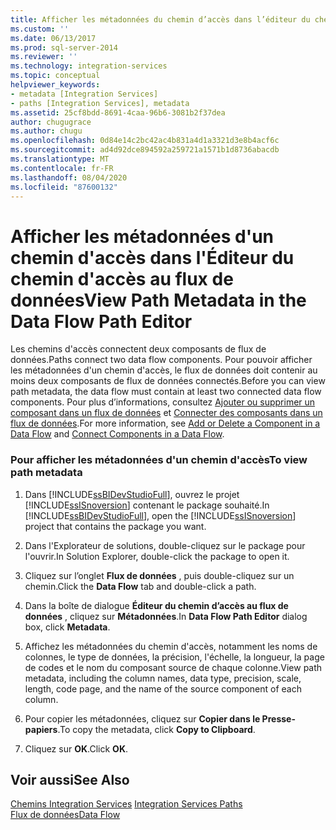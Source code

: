 ```yaml
---
title: Afficher les métadonnées du chemin d’accès dans l’éditeur du chemin d’accès de données | Microsoft Docs
ms.custom: ''
ms.date: 06/13/2017
ms.prod: sql-server-2014
ms.reviewer: ''
ms.technology: integration-services
ms.topic: conceptual
helpviewer_keywords:
- metadata [Integration Services]
- paths [Integration Services], metadata
ms.assetid: 25cf8bdd-8691-4caa-96b6-3081b2f37dea
author: chugugrace
ms.author: chugu
ms.openlocfilehash: 0d84e14c2bc42ac4b831a4d1a3321d3e8b4acf6c
ms.sourcegitcommit: ad4d92dce894592a259721a1571b1d8736abacdb
ms.translationtype: MT
ms.contentlocale: fr-FR
ms.lasthandoff: 08/04/2020
ms.locfileid: "87600132"
---
```

# <a name="view-path-metadata-in-the-data-flow-path-editor"></a><span data-ttu-id="90798-102">Afficher les métadonnées d'un chemin d'accès dans l'Éditeur du chemin d'accès au flux de données</span><span class="sxs-lookup"><span data-stu-id="90798-102">View Path Metadata in the Data Flow Path Editor</span></span>
  <span data-ttu-id="90798-103">Les chemins d'accès connectent deux composants de flux de données.</span><span class="sxs-lookup"><span data-stu-id="90798-103">Paths connect two data flow components.</span></span> <span data-ttu-id="90798-104">Pour pouvoir afficher les métadonnées d'un chemin d'accès, le flux de données doit contenir au moins deux composants de flux de données connectés.</span><span class="sxs-lookup"><span data-stu-id="90798-104">Before you can view path metadata, the data flow must contain at least two connected data flow components.</span></span> <span data-ttu-id="90798-105">Pour plus d’informations, consultez [Ajouter ou supprimer un composant dans un flux de données](data-flow/add-or-delete-a-component-in-a-data-flow.md) et [Connecter des composants dans un flux de données](data-flow/connect-components-in-a-data-flow.md).</span><span class="sxs-lookup"><span data-stu-id="90798-105">For more information, see [Add or Delete a Component in a Data Flow](data-flow/add-or-delete-a-component-in-a-data-flow.md) and [Connect Components in a Data Flow](data-flow/connect-components-in-a-data-flow.md).</span></span>  
  
### <a name="to-view-path-metadata"></a><span data-ttu-id="90798-106">Pour afficher les métadonnées d'un chemin d'accès</span><span class="sxs-lookup"><span data-stu-id="90798-106">To view path metadata</span></span>  
  
1.  <span data-ttu-id="90798-107">Dans [!INCLUDE[ssBIDevStudioFull](../includes/ssbidevstudiofull-md.md)], ouvrez le projet [!INCLUDE[ssISnoversion](../includes/ssisnoversion-md.md)] contenant le package souhaité.</span><span class="sxs-lookup"><span data-stu-id="90798-107">In [!INCLUDE[ssBIDevStudioFull](../includes/ssbidevstudiofull-md.md)], open the [!INCLUDE[ssISnoversion](../includes/ssisnoversion-md.md)] project that contains the package you want.</span></span>  
  
2.  <span data-ttu-id="90798-108">Dans l'Explorateur de solutions, double-cliquez sur le package pour l'ouvrir.</span><span class="sxs-lookup"><span data-stu-id="90798-108">In Solution Explorer, double-click the package to open it.</span></span>  
  
3.  <span data-ttu-id="90798-109">Cliquez sur l’onglet **Flux de données** , puis double-cliquez sur un chemin.</span><span class="sxs-lookup"><span data-stu-id="90798-109">Click the **Data Flow** tab and double-click a path.</span></span>  
  
4.  <span data-ttu-id="90798-110">Dans la boîte de dialogue **Éditeur du chemin d’accès au flux de données** , cliquez sur **Métadonnées**.</span><span class="sxs-lookup"><span data-stu-id="90798-110">In **Data Flow Path Editor** dialog box, click **Metadata**.</span></span>  
  
5.  <span data-ttu-id="90798-111">Affichez les métadonnées du chemin d'accès, notamment les noms de colonnes, le type de données, la précision, l'échelle, la longueur, la page de codes et le nom du composant source de chaque colonne.</span><span class="sxs-lookup"><span data-stu-id="90798-111">View path metadata, including the column names, data type, precision, scale, length, code page, and the name of the source component of each column.</span></span>  
  
6.  <span data-ttu-id="90798-112">Pour copier les métadonnées, cliquez sur **Copier dans le Presse-papiers**.</span><span class="sxs-lookup"><span data-stu-id="90798-112">To copy the metadata, click **Copy to Clipboard**.</span></span>  
  
7.  <span data-ttu-id="90798-113">Cliquez sur **OK**.</span><span class="sxs-lookup"><span data-stu-id="90798-113">Click **OK**.</span></span>  
  
## <a name="see-also"></a><span data-ttu-id="90798-114">Voir aussi</span><span class="sxs-lookup"><span data-stu-id="90798-114">See Also</span></span>  
 <span data-ttu-id="90798-115">[Chemins Integration Services](data-flow/integration-services-paths.md) </span><span class="sxs-lookup"><span data-stu-id="90798-115">[Integration Services Paths](data-flow/integration-services-paths.md) </span></span>  
 [<span data-ttu-id="90798-116">Flux de données</span><span class="sxs-lookup"><span data-stu-id="90798-116">Data Flow</span></span>](data-flow/data-flow.md)  
  
  
